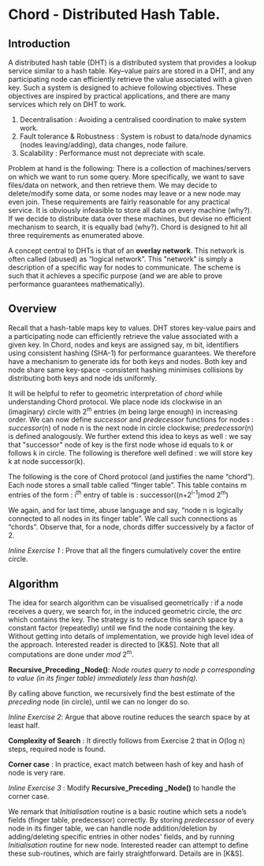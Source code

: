 # Chord - Distributed Hash Table. 

## Introduction 

A distributed hash table (DHT) is a distributed system that provides a lookup service similar to a hash table. Key–value pairs are stored in a DHT, and any participating node can efficiently retrieve the value associated with a given key. Such a system is designed to achieve following objectives. These objectives are inspired by practical applications, and there are many services which rely on DHT to work. 

1. Decentralisation : Avoiding a centralised coordination to make system work.
2. Fault tolerance & Robustness : System is robust to data/node dynamics (nodes leaving/adding), data changes, node failure. 
3. Scalability : Performance must not depreciate with scale. 


Problem at hand is the following: There is a collection of machines/servers on which we want to run some query. More specifically, we want to save files/data on network, and then retrieve them. We may decide to delete/modify some data, or some nodes may leave or a new node may even join. These requirements are fairly reasonable for any practical service.  It is obviously infeasible to store all data on every machine (why?). If we decide to distribute data over these machines, but devise no efficient mechanism to search, it is equally bad (why?). Chord is designed to hit all three requirements as enumerated above. 

A concept central to DHTs is that of an **overlay network**. This network is often called (abused) as “logical network”. This "network" is simply a description of a specific way for nodes to communicate. The scheme is such that it achieves a specific purpose (and we are able to prove performance guarantees mathematically). 

## Overview

Recall that a hash-table maps key to values. DHT stores key-value pairs and a participating node can efficiently retrieve the value associated with a given key. In Chord, nodes and keys are assigned say, m bit, identifiers using consistent hashing (SHA-1) for performance guarantees. We therefore have a mechanism to generate ids for both keys and nodes.  Both key and node share same key-space -consistent hashing minimises collisions by distributing both keys and node ids uniformly. 


It will be helpful to refer to geometric interpretation of *chord* while understanding Chord protocol. We place node ids clockwise in an (imaginary) circle with 2<sup>m</sup> entries (m being large enough) in increasing order. We can now define *successor* and *predecessor* functions for nodes : *successor*(n) of node n is the next node in circle clockwise; *predecessor*(n) is defined analogously. We further extend this idea to keys as well : we say that "successor" node of key is the first node whose id equals to k or follows k in circle. The following is therefore well defined :  we will store key k at node successor(k).

The following is the core of Chord protocol (and justifies the name “chord”). Each node stores a small table called “finger table”. This table contains m entries of the form : i<sup>th</sup> entry of table is :  successor((n+2<sup>i-1</sup>)mod 2<sup>m</sup>)


We again, and for last time, abuse language and say, “node n is logically connected to all nodes in its finger table”. We call such connections as “chords”. Observe that, for a node, chords differ successively by a factor of 2. 

*Inline Exercise 1* : Prove that all the fingers cumulatively cover the entire circle. 

## Algorithm

The idea for search algorithm can be visualised geometrically : if a node receives a query, we search for, in the induced geometric circle, the *arc* which contains the key. The strategy is to reduce this search space by a constant factor (repeatedly) until we find the node containing the key. Without getting into details of implementation, we provide high level idea of the approach. Interested reader is directed to [K&S]. Note that all computations are done under *mod* 2<sup>m</sup>. 

**Recursive_Preceding _Node()**: *Node routes query to node p corresponding to value (in its finger table) immediately less than hash(q)*.  

By calling above function, we recursively find the best estimate of the *preceding* node (in circle), until we can no longer do so. 

*Inline Exercise 2*: Argue that above routine reduces the search space by at least half.

**Complexity of Search** : It directly follows from Exercise 2 that in O(log n) steps, required node is found. 

**Corner case** : In practice, exact match between hash of key and hash of node is very rare. 

*Inline Exercise 3* : Modify **Recursive_Preceding _Node()** to handle the corner case. 


We remark that *Initialisation* routine is a basic routine which sets a node’s fields (finger table, predecessor) correctly. By storing *predecessor* of every node in its finger table, we can handle node addition/deletion by adding/deleting specific entries in other nodes' fields, and by running *Initialisation* routine for new node. Interested reader can attempt to define these sub-routines, which are fairly straightforward. Details are in [K&S].
